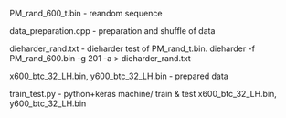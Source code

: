 
PM_rand_600_t.bin  - reandom sequence

data_preparation.cpp - preparation and shuffle of data

dieharder_rand.txt - dieharder test of PM_rand_t.bin. dieharder -f PM_rand_600.bin -g 201 -a > dieharder_rand.txt

x600_btc_32_LH.bin, y600_btc_32_LH.bin - prepared data

train_test.py  - python+keras machine/ train & test x600_btc_32_LH.bin, y600_btc_32_LH.bin


